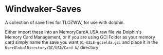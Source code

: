# Windwaker-Saves
A collection of save files for TLOZWW, for use with dolphin.


Either import these into an MemoryCardA.USA.raw file via Dolphin's Memory Card Management, or if you are using GCI Folder
as your memory card simply name the save you want `01-GZLE-gczelda.gci` and place it in the `UserGlobalDirectory/GC/USA/Card A/` directory
